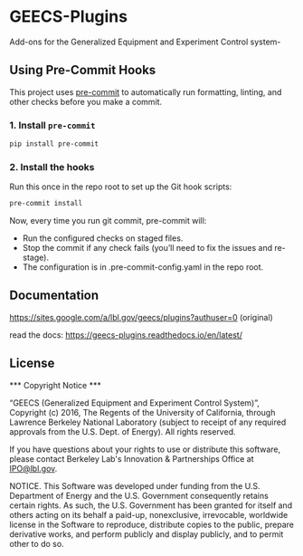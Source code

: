 # GEECS-Plugins
Add-ons for the Generalized Equipment and Experiment Control system-

## Using Pre-Commit Hooks

This project uses [pre-commit](https://pre-commit.com/) to automatically run formatting, linting, and other checks before you make a commit.

### 1. Install `pre-commit`
```bash
pip install pre-commit
```

### 2. Install the hooks

Run this once in the repo root to set up the Git hook scripts:
```bash
pre-commit install
```

Now, every time you run git commit, pre-commit will:

- Run the configured checks on staged files.
- Stop the commit if any check fails (you’ll need to fix the issues and re-stage).
- The configuration is in .pre-commit-config.yaml in the repo root.

## Documentation 
https://sites.google.com/a/lbl.gov/geecs/plugins?authuser=0 (original)

read the docs: https://geecs-plugins.readthedocs.io/en/latest/

## License

*** Copyright Notice ***

“GEECS (Generalized Equipment and Experiment Control System)”, Copyright (c) 2016, The Regents of the University of California, through Lawrence Berkeley National Laboratory (subject to receipt of any required approvals from the U.S. Dept. of Energy).  All rights reserved.

 

If you have questions about your rights to use or distribute this software, please contact Berkeley Lab's Innovation & Partnerships Office at  IPO@lbl.gov.

 

NOTICE.  This Software was developed under funding from the U.S. Department of Energy and the U.S. Government consequently retains certain rights. As such, the U.S. Government has been granted for itself and others acting on its behalf a paid-up, nonexclusive, irrevocable, worldwide license in the Software to reproduce, distribute copies to the public, prepare derivative works, and perform publicly and display publicly, and to permit other to do so.

 
